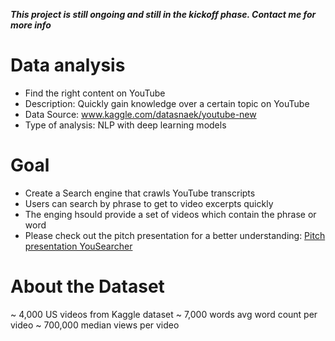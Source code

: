 ***This project is still ongoing and still in the kickoff phase. Contact me for more info***

# Data analysis
- Find the right content on YouTube
- Description: Quickly gain knowledge over a certain topic on YouTube
- Data Source: <h aref='https://www.kaggle.com/datasnaek/youtube-new'>www.kaggle.com/datasnaek/youtube-new</a>
- Type of analysis: NLP with deep learning models

# Goal
- Create a Search engine that crawls YouTube transcripts
- Users can search by phrase to get to video excerpts quickly
- The enging hsould provide a set of videos which contain the phrase or word
- Please check out the pitch presentation for a better understanding: <a href='https://github.com/moritzgeiger/YouSearcher/blob/master/notebooks/YouSearcher_pitch.pdf'>Pitch presentation YouSearcher</a>

# About the Dataset
~ 4,000 US videos from Kaggle dataset
~ 7,000 words avg word count per video
~ 700,000 median views per video

